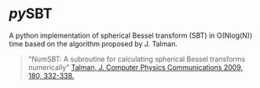 # *py*SBT

A python implementation of spherical Bessel transform (SBT) in O(Nlog(N)) time based on the algorithm proposed by J. Talman.

> "NumSBT: A subroutine for calculating spherical Bessel transforms numerically"
> [Talman, J. Computer Physics Communications 2009, 180, 332-338.](https://www.sciencedirect.com/science/article/pii/S0010465508003329)

